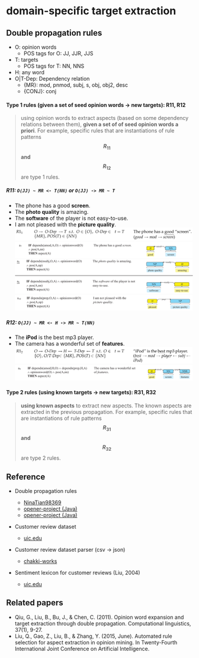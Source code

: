 # domain-specific target extraction


## Double propagation rules
* O: opinion words
    - POS tags for O: JJ, JJR, JJS
* T: targets
    - POS tags for T: NN, NNS
* H: any word
* O|T-Dep: Dependency relation
    - {MR}: mod, pnmod, subj, s, obj, obj2, desc
    - {CONJ}: conj

#### Type 1 rules (given a set of seed opinion words -> new targets): R11, R12
> using opinion words to extract aspects (based on some dependency relations between them), **given a set of of seed opinion words a priori**. For example, specific rules that are instantiations of rule patterns **$$R_{11}$$ and $$R_{12}$$** are type 1 rules.

##### R11: `O(JJ) ~ MR <- T(NN)` or `O(JJ) -> MR ~ T`
- The phone has a good **screen**.
- The **photo quality** is amazing.
- The **software** of the player is not easy-to-use.
- I am not pleased with the **picture quality**. 
<img src="assets/R11.png"></img><img src="assets/R11a.png"></img><img src="assets/R11b.png"></img><img src="assets/R11c.png"></img>

##### R12: `O(JJ) ~ MR <- H -> MR ~ T(NN)`
- The **iPod** is the best mp3 player.
- The camera has a wonderful set of **features**. 
<img src="assets/R12.png"></img><img src="assets/R12a.png"></img>

#### Type 2 rules (using known targets -> new targets): R31, R32
> **using known aspects** to extract new aspects. The known aspects are extracted in the previous propagation. For example, specific rules that are instantiations of rule patterns **$$R_{31}$$ and $$R_{32}$$** are type 2 rules.

## Reference
* Double propagation rules
    - [NinaTian98369](https://github.com/NinaTian98369/Double-propagation/blob/master/extract_targets_dp_new_final.py)
    - [opener-project (Java)](https://github.com/opener-project/double-propagation-target-generation/tree/master/src/main/java/org/openerproject/double_propagation2/algorithm/rules)
    - [opener-project (Java)](https://github.com/opener-project/double-propagation-target-generation/blob/master/src/main/java/org/openerproject/double_propagation2/model/RelationTypes.java)

* Customer review dataset
    - [uic.edu](https://www.cs.uic.edu/~liub/FBS/sentiment-analysis.html#datasets)
* Customer review dataset parser (csv -> json)
    - [chakki-works](https://github.com/chakki-works/chazutsu/blob/7eea1f6b441db62ec76f64da1c041cb931746907/chazutsu/datasets/customer_review.py)
* Sentiment lexicon for customer reviews (Liu, 2004)
    - [uic.edu](https://www.cs.uic.edu/~liub/FBS/sentiment-analysis.html#lexicon)

## Related papers
* Qiu, G., Liu, B., Bu, J., & Chen, C. (2011). Opinion word expansion and target extraction through double propagation. Computational linguistics, 37(1), 9-27.
* Liu, Q., Gao, Z., Liu, B., & Zhang, Y. (2015, June). Automated rule selection for aspect extraction in opinion mining. In Twenty-Fourth International Joint Conference on Artificial Intelligence.

<!--
## Obsolete
* MDSD dataset
    - https://www.cs.jhu.edu/~mdredze/datasets/sentiment/
* MDSD datset parser (xml -> json)
    - https://github.com/robbymeals/word_vectors/blob/d829159e017695eb716413a02e3eee78fb86de25/src/mdsd2json.py
-->